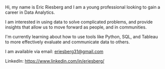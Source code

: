Hi, my name is Eric Riesberg and I am a young professional looking to gain a career in Data Analytics.

I am interested in using data to solve complicated problems, and provide insights that allow us to move forward as people, and in communities.

I'm currently learning about how to use tools like Python, SQL, and Tableau to more effectively evaluate and communicate data to others.

I am available via email:
eriesberg31@gmail.com

LinkedIn:
https://www.linkedin.com/in/eriesberg/
